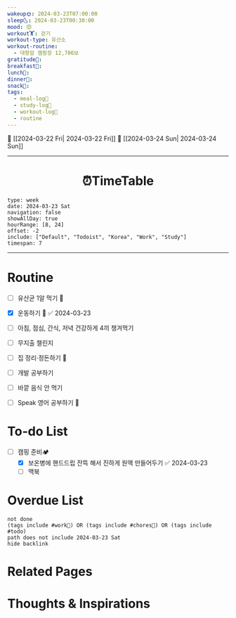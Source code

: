 ```yaml
---
wakeup🌞: 2024-03-23T07:00:00
sleep🌜: 2024-03-23T00:30:00
mood: 😍
workout🏋️: 걷기
workout-type: 유산소
workout-routine:
  - 대왕암 캠핑장 12,706보
gratitude🙏: 
breakfast🍳: 
lunch🍚: 
dinner🥗: 
snack🍬: 
tags:
  - meal-log📝
  - study-log📓
  - workout-log💪
  - routine
---
```


🔺 [[2024-03-22 Fri| 2024-03-22 Fri]]
🔻 [[2024-03-24 Sun| 2024-03-24 Sun]]
___
<h1> <center>⏰TimeTable </center> </h1>

```gEvent
type: week
date: 2024-03-23 Sat
navigation: false
showAllDay: true
hourRange: [8, 24]
offset: -2
include: ["Default", "Todoist", "Korea", "Work", "Study"]
timespan: 7
```

--- 


# Routine 

- [ ] 유산균 1알 먹기 🔼 
- [x] 운동하기 🔼 ✅ 2024-03-23
- [ ] 아침, 점심, 간식, 저녁 건강하게 4끼 챙겨먹기
- [ ] 무지출 챌린지 
- [ ] 집 정리·정돈하기 🔼
- [ ] 개발 공부하기
- [ ] 바깥 음식 안 먹기 
- [ ] Speak 영어 공부하기 🔼 


# To-do List

- [ ] 캠핑 준비🏕️
	- [x] 보온병에 핸드드립 잔뜩 해서 진하게 원액 만들어두기 ✅ 2024-03-23
	- [ ] 맥북

# Overdue List
```tasks
not done
(tags include #work💼) OR (tags include #chores🧺) OR (tags include #todo)
path does not include 2024-03-23 Sat
hide backlink
```

# Related Pages



# Thoughts & Inspirations

